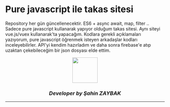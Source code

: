 # Pure javascript ile takas sitesi
Repository her gün güncellenecektir. ES6 + async await, map, filter ..  Sadece pure javascript kullanarak yapıyor olduğum takas sitesi. Aynı siteyi vue.js/vuex kullanarak'ta yapacağım. Kodlara gerekli açıklamaları yazıyorum, pure javascript öğrenmek isteyen arkadaşlar kodları inceleyebilirler.
API'yi kendim hazırladım ve daha sonra firebase'e atıp uzaktan çekebileceğim bir json dosyası elde ettim.
<br>
<div align="center">
  <img src="https://image.flaticon.com/teams/slug/smashicons.jpg" width="80">
  <h3><i>Developer by Şahin ZAYBAK </i></h3>
  <hr/>
</div>
